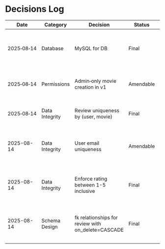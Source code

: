 # Decisions Log

| Date	        | Category                              | Decision	                                     | Status             |     Reasoning                                                          |
| --------------|---------------------------------------|------------------------------------------------|--------------------|------------------------------------------------------------------------|
| 2025‑08‑14	  |  Database                             | MySQL for DB	                                 | Final              | Familiarity, solid tooling in Django, available in hosting environment |
| 2025‑08‑14	  |  Permissions                          | Admin‑only movie creation in v1	               | Amendable          | Ensures data integrity & avoids spam |
| 2025‑08‑14	  |  Data Integrity                       | Review uniqueness by (user, movie)	           | Final              | Prevent duplicate reviews clutter |
| 2025-08-14    |  Data Integrity                       | User email uniqueness                          | Amendable          | Prevents a single email from creating multiple accounts |
| 2025-08-14    |  Data Integrity                       | Enforce rating between 1-5 inclusive           | Final              | Keeps review scores within a defined range |
| 2025-08-14    |  Schema Design                        | fk relationships for review with on_delete=CASCADE | Final          | When the parent is deleted, all reviews are deleted as well |
